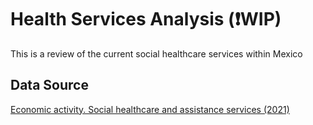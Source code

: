 # Health Services Analysis (❗WIP)
This is a review of the current social healthcare services within Mexico
## Data Source
[Economic activity. Social healthcare and assistance services (2021)](https://www.inegi.org.mx/app/descarga/ficha.html?tit=444544&ag=0&f=csv)
